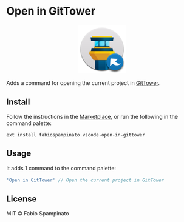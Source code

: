 # Open in GitTower

<p align="center">
  <img src="https://raw.githubusercontent.com/fabiospampinato/vscode-open-in-gittower/master/resources/logo.png" width="128" alt="Logo">
</p>

Adds a command for opening the current project in [GitTower](https://www.git-tower.com).

## Install

Follow the instructions in the [Marketplace](https://marketplace.visualstudio.com/items?itemName=fabiospampinato.vscode-open-in-gittower), or run the following in the command palette:

```shell
ext install fabiospampinato.vscode-open-in-gittower
```

## Usage

It adds 1 command to the command palette:

```js
'Open in GitTower' // Open the current project in GitTower
```

## License

MIT © Fabio Spampinato
